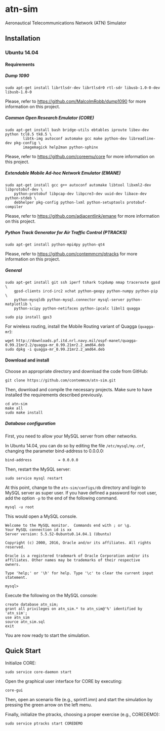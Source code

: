# atn-sim
Aeronautical Telecommunications Network (ATN) Simulator

## Installation

### Ubuntu 14.04

#### Requirements

##### Dump 1090
```
sudo apt-get install librtlsdr-dev librtlsdr0 rtl-sdr libusb-1.0-0-dev libusb-1.0-0
```

Please, refer to https://github.com/MalcolmRobb/dump1090 for more information on this project.

##### Common Open Research Emulator (CORE)
```
sudo apt-get install bash bridge-utils ebtables iproute libev-dev python tcl8.5 tk8.5 \
        libtk-img autoconf automake gcc make python-dev libreadline-dev pkg-config \
        imagemagick help2man python-sphinx
```

Please, refer to https://github.com/coreemu/core for more information on this project.

##### Extendable Mobile Ad-hoc Network Emulator (EMANE)
```
sudo apt-get install gcc g++ autoconf automake libtool libxml2-dev libprotobuf-dev \
    python-protobuf libpcap-dev libpcre3-dev uuid-dev libace-dev python-stdeb \
    debhelper pkg-config python-lxml python-setuptools protobuf-compiler
```

Please, refer to https://github.com/adjacentlink/emane for more information on this project.

##### Python Track Generator for Air Traffic Control (PTRACKS)
```
sudo apt-get install python-mpi4py python-qt4
```

Please, refer to https://github.com/contemmcm/ptracks for more information on this project.
 
##### General 
```
sudo apt-get install git ssh iperf tshark tcpdump nmap traceroute gpsd \
    gpsd-clients ircd-irc2 xchat python-geopy python-numpy python-pip \
    python-mysqldb python-mysql.connector mysql-server python-matplotlib \
    python-scipy python-netifaces python-ipcalc libnl1 quagga
```

```
sudo pip install gps3
```

For wireless routing, install the Mobile Routing variant of Quagga (`quagga-mr`):

```
wget http://downloads.pf.itd.nrl.navy.mil/ospf-manet/quagga-0.99.21mr2.2/quagga-mr_0.99.21mr2.2_amd64.deb
sudo dpkg -i quagga-mr_0.99.21mr2.2_amd64.deb
```
#### Download and install

Choose an appropriate directory and download the code from GitHub:
 
```
git clone https://github.com/contemmcm/atn-sim.git
```

Then, download and compile the necessary projects. Make sure to have installed the requirements described previously.

```
cd atn-sim
make all
sudo make install
```

##### Database configuration

First, you need to allow your MySQL server from other networks.

In Ubuntu 14.04, you can do so by editing the file `/etc/mysql/my.cnf`, changing the parameter bind-address to 0.0.0.0:

```
bind-address            = 0.0.0.0
```

Then, restart the MySQL server:

```
sudo service mysql restart
```

At this point, change to the `atn-sim/configs/db` directory and login  to MySQL server as super user. If you have defined a password for root user, add the option `-p` to the end of the following command.
```
mysql -u root
```

This would open a MySQL console.

```
Welcome to the MySQL monitor.  Commands end with ; or \g.
Your MySQL connection id is xx
Server version: 5.5.52-0ubuntu0.14.04.1 (Ubuntu)

Copyright (c) 2000, 2016, Oracle and/or its affiliates. All rights reserved.

Oracle is a registered trademark of Oracle Corporation and/or its
affiliates. Other names may be trademarks of their respective
owners.

Type 'help;' or '\h' for help. Type '\c' to clear the current input statement.

mysql> 
```

Execute the following on the MySQL console:

```
create database atn_sim;
grant all privileges on atn_sim.* to atn_sim@'%' identified by 'atn_sim';
use atn_sim
source atn_sim.sql
exit
```

You are now ready to start the simulation.

## Quick Start

Initialize CORE:

```
sudo service core-daemon start
```

Open the graphical user interface for CORE by executing:

```
core-gui
```

Then, open an scenario file (e.g., sprint1.imn) and start the simulation by pressing the green arrow on the left menu.

Finally, initialize the ptracks, choosing a proper exercise (e.g., COREDEMO):

```
sudo service ptracks start COREDEMO
```